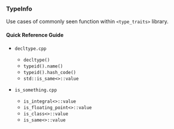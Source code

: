 ### TypeInfo

Use cases of commonly seen function within `<type_traits>` library.

#### Quick Reference Guide
* `decltype.cpp`
    * `decltype()`
    * `typeid().name()`
    * `typeid().hash_code()`
    * `std::is_same<>::value`

* `is_something.cpp`
    * `is_integral<>::value`
    * `is_floating_point<>::value`
    * `is_class<>::value`
    * `is_same<>::value`
